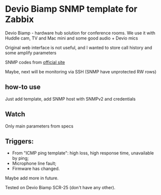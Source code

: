 # Devio Biamp SNMP template for Zabbix

Devio Biamp - hardware hub solution for conference rooms. We use it with Huddle cam, TV and Mac mini and some good audio + Devio mics

Original web interface is not useful, and I wanted to store call history and some amplify parameters

SNMP codes from [official site](https://support.biamp.com/Devio/Configuration/Using_SNMP_with_Devio)

Maybe, next will be monitoring via SSH (SNMP have unprotected RW rows)

## how-to use
Just add template, add SNMP host with SNMPv2 and credentials

## Watch
Only main parameters from specs

## Triggers:
- From "ICMP ping template": high loss, high response time, unavailable by ping;
- Microphone line fault;
- Firmware has changed.

Maybe add more in future. 


Tested on Devio Biamp SCR-25 (don't have any other).
